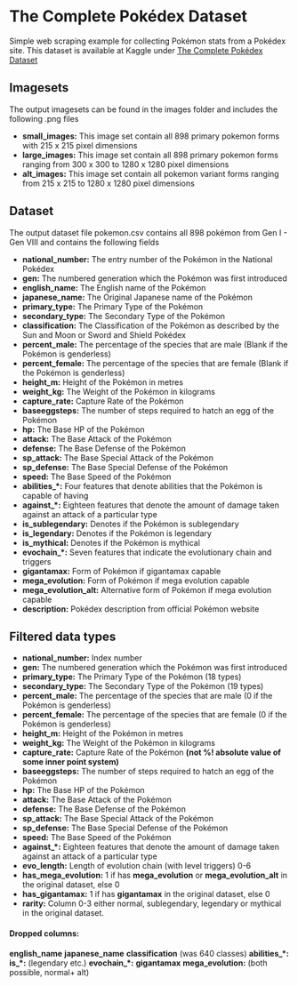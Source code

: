 # The Complete Pokédex Dataset
Simple web scraping example for collecting Pokémon stats from a Pokédex site. This dataset is available at Kaggle under [The Complete Pokédex Dataset](https://www.kaggle.com/cristobalmitchell/pokedex) 

## Imagesets
The output imagesets can be found in the images folder and includes the following .png files
* **small_images:** This image set contain all 898 primary pokemon forms with 215 x 215 pixel dimensions
* **large_images:** This image set contain all 898 primary pokemon forms ranging from 300 x 300 to 1280 x 1280 pixel dimensions
* **alt_images:** This image set contain all pokemon variant forms ranging from 215 x 215 to 1280 x 1280 pixel dimensions

## Dataset
The output dataset file pokemon.csv contains all 898 pokémon from Gen I - Gen VIII and contains the following fields

* **national_number:** The entry number of the Pokémon in the National Pokédex
* **gen:** The numbered generation which the Pokémon was first introduced
* **english_name:** The English name of the Pokémon
* **japanese_name:** The Original Japanese name of the Pokémon
* **primary_type:** The Primary Type of the Pokémon
* **secondary_type:** The Secondary Type of the Pokémon
* **classification:** The Classification of the Pokémon as described by the Sun and Moon or Sword and Shield Pokédex
* **percent_male:** The percentage of the species that are male (Blank if the Pokémon is genderless)
* **percent_female:** The percentage of the species that are female (Blank if the Pokémon is genderless)
* **height_m:** Height of the Pokémon in metres
* **weight_kg:** The Weight of the Pokémon in kilograms
* **capture_rate:** Capture Rate of the Pokémon
* **baseeggsteps:** The number of steps required to hatch an egg of the Pokémon
* **hp:** The Base HP of the Pokémon
* **attack:** The Base Attack of the Pokémon
* **defense:** The Base Defense of the Pokémon
* **sp_attack:** The Base Special Attack of the Pokémon
* **sp_defense:** The Base Special Defense of the Pokémon
* **speed:** The Base Speed of the Pokémon
* **abilities_*:** Four features that denote abilities that the Pokémon is capable of having
* **against_*:** Eighteen features that denote the amount of damage taken against an attack of a particular type
* **is_sublegendary:** Denotes if the Pokémon is sublegendary
* **is_legendary:** Denotes if the Pokémon is legendary
* **is_mythical:** Denotes if the Pokémon is mythical
* **evochain_*:** Seven features that indicate the evolutionary chain and triggers
* **gigantamax:** Form of Pokémon if gigantamax capable
* **mega_evolution:** Form of Pokémon if mega evolution capable
* **mega_evolution_alt:** Alternative form of Pokémon if mega evolution capable
* **description:** Pokédex description from official Pokémon website

## Filtered data types
* **national_number:** Index number
* **gen:** The numbered generation which the Pokémon was first introduced
* **primary_type:** The Primary Type of the Pokémon (18 types)
* **secondary_type:** The Secondary Type of the Pokémon (19 types)
* **percent_male:** The percentage of the species that are male (0 if the Pokémon is genderless)
* **percent_female:** The percentage of the species that are female (0 if the Pokémon is genderless)
* **height_m:** Height of the Pokémon in metres
* **weight_kg:** The Weight of the Pokémon in kilograms
* **capture_rate:** Capture Rate of the Pokémon __(not %! absolute value of some inner point system)__
* **baseeggsteps:** The number of steps required to hatch an egg of the Pokémon
* **hp:** The Base HP of the Pokémon
* **attack:** The Base Attack of the Pokémon
* **defense:** The Base Defense of the Pokémon
* **sp_attack:** The Base Special Attack of the Pokémon
* **sp_defense:** The Base Special Defense of the Pokémon
* **speed:** The Base Speed of the Pokémon
* **against_*:** Eighteen features that denote the amount of damage taken against an attack of a particular type
* **evo_length:** Length of evolution chain (with level triggers) 0-6
* **has_mega_evolution:** 1 if has **mega_evolution** or **mega_evolution_alt** in the original dataset, else 0
* **has_gigantamax:** 1 if has **gigantamax** in the original dataset, else 0
* **rarity:** Column 0-3 either normal, sublegendary, legendary or mythical in the original dataset.

#### Dropped columns:
  **english_name**
  **japanese_name**
  **classification** (was 640 classes)
  **abilities_*:**
  **is_*:** (legendary etc.)
  **evochain_*:**
  **gigantamax**
  **mega_evolution:** (both possible, normal+ alt)

